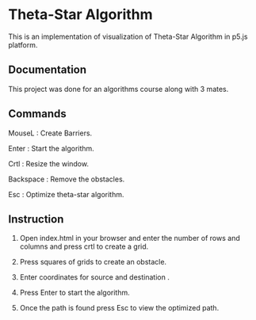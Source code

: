 # Theta-Star Algorithm

This is an implementation of visualization of Theta-Star Algorithm in p5.js platform.

## Documentation

This project was done for an algorithms course along with 3 mates.


## Commands

MouseL : Create Barriers.

Enter : Start the algorithm.

Crtl : Resize the window.

Backspace : Remove the obstacles.

Esc : Optimize theta-star algorithm.

## Instruction 

1. Open index.html in your browser and enter the number of rows and columns and press crtl to create a grid.

2. Press squares of grids to create an obstacle.

3. Enter coordinates for source and destination .

4. Press Enter to start the algorithm.

5. Once the path is found press Esc to view the optimized path.

